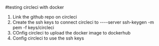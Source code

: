 #testing circleci with docker

1. Link the github repo on circleci
2. Create the ssh keys to connect circleci to ----server
	 ssh-keygen -m pem -f keys/circleci
3. COnfig circleci to upload the docker image to dockerhub
4. Config circleci to use the ssh keys
